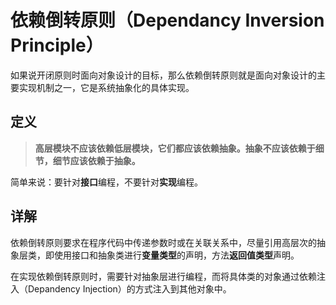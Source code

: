 # 依赖倒转原则（Dependancy Inversion Principle）

如果说开闭原则时面向对象设计的目标，那么依赖倒转原则就是面向对象设计的主要实现机制之一，它是系统抽象化的具体实现。

## 定义

> **高层模块不应该依赖低层模块，它们都应该依赖抽象。抽象不应该依赖于细节，细节应该依赖于抽象。**

简单来说：要针对**接口**编程，不要针对**实现**编程。

## 详解

依赖倒转原则要求在程序代码中传递参数时或在关联关系中，尽量引用高层次的抽象层类，即使用接口和抽象类进行**变量类型**的声明，方法**返回值类型**声明。

在实现依赖倒转原则时，需要针对抽象层进行编程，而将具体类的对象通过依赖注入（Depandency Injection）的方式注入到其他对象中。
